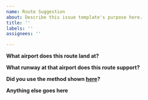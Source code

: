 ```yaml
---
name: Route Suggestion
about: Describe this issue template's purpose here.
title: ''
labels: ''
assignees: ''

---
```


**What airport does this route land at?**

**What runway at that airport does this route support?**

**Did you use the method shown [here](https://www.youtube.com/watch?v=PI3-T5HNu8Y)?**

**Anything else goes here**
